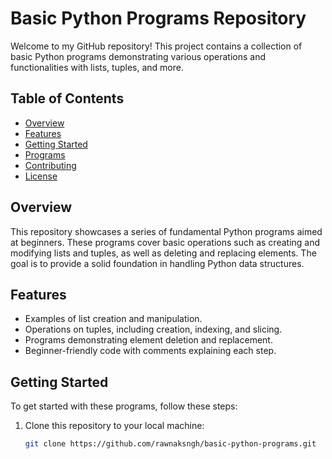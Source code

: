 # Basic Python Programs Repository

Welcome to my GitHub repository! This project contains a collection of basic Python programs demonstrating various operations and functionalities with lists, tuples, and more.

## Table of Contents

- [Overview](#overview)
- [Features](#features)
- [Getting Started](#getting-started)
- [Programs](#programs)
- [Contributing](#contributing)
- [License](#license)

## Overview

This repository showcases a series of fundamental Python programs aimed at beginners. These programs cover basic operations such as creating and modifying lists and tuples, as well as deleting and replacing elements. The goal is to provide a solid foundation in handling Python data structures.

## Features

- Examples of list creation and manipulation.
- Operations on tuples, including creation, indexing, and slicing.
- Programs demonstrating element deletion and replacement.
- Beginner-friendly code with comments explaining each step.

## Getting Started

To get started with these programs, follow these steps:

1. Clone this repository to your local machine:
   ```bash
   git clone https://github.com/rawnaksngh/basic-python-programs.git
